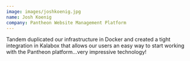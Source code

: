 ```yaml
---
image: images/joshkoenig.jpg
name: Josh Koenig
company: Pantheon Website Management Platform
---
```

Tandem duplicated our infrastructure in Docker and created a tight integration in Kalabox that allows our users an easy way to start working with the Pantheon platform...very impressive technology!
